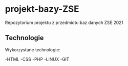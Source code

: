 # projekt-bazy-ZSE

Repozytorium projektu z przedmiotu baz danych ZSE 2021

## Technologie

Wykorzystane technologie:

-HTML
-CSS
-PHP
-LINUX
-GIT